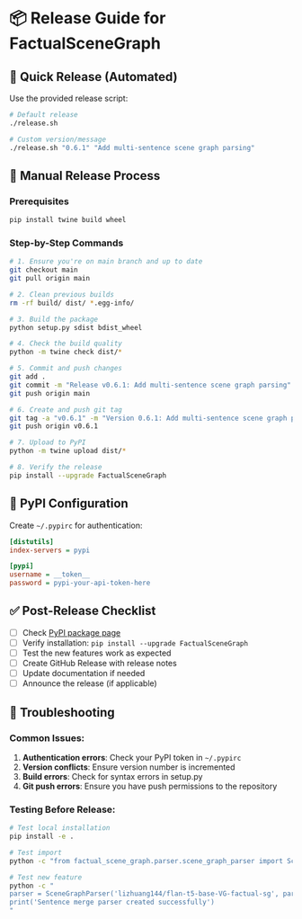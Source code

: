 # 📦 Release Guide for FactualSceneGraph

## 🚀 Quick Release (Automated)

Use the provided release script:

```bash
# Default release
./release.sh

# Custom version/message
./release.sh "0.6.1" "Add multi-sentence scene graph parsing"
```

## 📝 Manual Release Process

### Prerequisites
```bash
pip install twine build wheel
```

### Step-by-Step Commands

```bash
# 1. Ensure you're on main branch and up to date
git checkout main
git pull origin main

# 2. Clean previous builds
rm -rf build/ dist/ *.egg-info/

# 3. Build the package
python setup.py sdist bdist_wheel

# 4. Check the build quality
python -m twine check dist/*

# 5. Commit and push changes
git add .
git commit -m "Release v0.6.1: Add multi-sentence scene graph parsing"
git push origin main

# 6. Create and push git tag
git tag -a "v0.6.1" -m "Version 0.6.1: Add multi-sentence scene graph parsing"
git push origin v0.6.1

# 7. Upload to PyPI
python -m twine upload dist/*

# 8. Verify the release
pip install --upgrade FactualSceneGraph
```

## 🔧 PyPI Configuration

Create `~/.pypirc` for authentication:

```ini
[distutils]
index-servers = pypi

[pypi]
username = __token__
password = pypi-your-api-token-here
```

## ✅ Post-Release Checklist

- [ ] Check [PyPI package page](https://pypi.org/project/FactualSceneGraph/)
- [ ] Verify installation: `pip install --upgrade FactualSceneGraph`
- [ ] Test the new features work as expected
- [ ] Create GitHub Release with release notes
- [ ] Update documentation if needed
- [ ] Announce the release (if applicable)

## 🐛 Troubleshooting

### Common Issues:

1. **Authentication errors**: Check your PyPI token in `~/.pypirc`
2. **Version conflicts**: Ensure version number is incremented
3. **Build errors**: Check for syntax errors in setup.py
4. **Git push errors**: Ensure you have push permissions to the repository

### Testing Before Release:

```bash
# Test local installation
pip install -e .

# Test import
python -c "from factual_scene_graph.parser.scene_graph_parser import SceneGraphParser; print('Import successful')"

# Test new feature
python -c "
parser = SceneGraphParser('lizhuang144/flan-t5-base-VG-factual-sg', parser_type='sentence_merge')
print('Sentence merge parser created successfully')
"
``` 